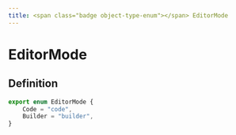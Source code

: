 ```yaml
---
title: <span class="badge object-type-enum"></span> EditorMode
---
```

# <span class="badge object-type-enum"></span> EditorMode

## Definition

```typescript
export enum EditorMode {
	Code = "code",
	Builder = "builder",
}

```
